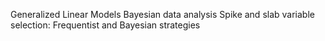 Generalized Linear Models
Bayesian data analysis
Spike and slab variable selection: Frequentist and Bayesian strategies